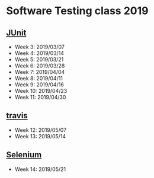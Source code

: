 # Software Testing class 2019

## [JUnit](junit)
* Week 3: 2019/03/07
* Week 4: 2019/03/14
* Week 5: 2019/03/21
* Week 6: 2019/03/28
* Week 7: 2019/04/04
* Week 8: 2019/04/11
* Week 9: 2019/04/16
* Week 10: 2019/04/23
* Week 11: 2019/04/30

## [travis](https://github.com/lihungte96/Software-testing-2019-travis)
* Week 12: 2019/05/07
* Week 13: 2019/05/14

## [Selenium](selenium)
* Week 14: 2019/05/21
